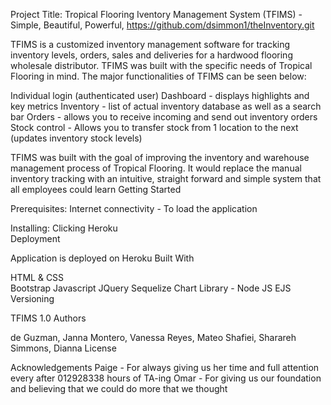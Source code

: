 Project Title: Tropical Flooring Iventory Management System (TFIMS) - Simple, Beautiful, Powerful, https://github.com/dsimmon1/theInventory.git

TFIMS is a customized inventory management software for tracking inventory levels, orders, sales and deliveries for a hardwood flooring wholesale distributor. TFIMS was built with the specific needs of Tropical Flooring in mind. The major functionalities of TFIMS can be seen below:

Individual login (authenticated user) 
Dashboard - displays highlights and key metrics
Inventory - list of actual inventory database as well as a search bar
Orders - allows you to receive incoming and send out inventory orders
Stock control - Allows you to transfer stock from 1 location to the next (updates inventory stock levels)

TFIMS was built with the goal of improving the inventory and warehouse management process of Tropical Flooring. It would replace the manual inventory tracking with an intuitive, straight forward and simple system that all employees could learn
Getting Started

Prerequisites: 
    Internet connectivity - To load the application

Installing: 
    Clicking Heroku  
Deployment

Application is deployed on Heroku
Built With

HTML & CSS    
Bootstrap
Javascript
JQuery
Sequelize
Chart Library - 
Node JS
EJS
Versioning

TFIMS 1.0
Authors

de Guzman, Janna 
Montero, Vanessa
Reyes, Mateo
Shafiei, Sharareh 
Simmons, Dianna
License

Acknowledgements Paige - For always giving us her time and full attention every after 012928338 hours of TA-ing Omar - For giving us our foundation and believing that we could do more that we thought